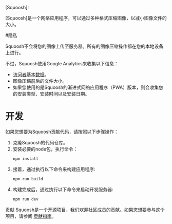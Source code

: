 [Squoosh]!

[Squoosh]是一个网络应用程序，可以通过多种格式压缩图像，以减小图像文件的大小。

#隐私

Squoosh不会将您的图像上传至服务器。所有的图像压缩操作都在您的本地设备上进行。

不过，Squoosh使用Google Analytics来收集以下信息：

- [访问者基本数据](https://support.google.com/analytics/answer/6004245?ref_topic=2919631)。
- 图像压缩前后的文件大小。
- 如果您使用的是Squoosh的渐进式网络应用程序（PWA）版本，则会收集您的安装类型、安装时间以及安装日期。

# 开发

如果您想要为Squoosh贡献代码，请按照以下步骤操作：

1. 克隆Squoosh的代码仓库。
2. 安装必要的node包，执行命令：
   ```sh
   npm install
   ```
3. 接着，通过执行以下命令来构建应用程序:
   ```sh
   npm run build
   ```
4. 构建完成后，通过执行以下命令来启动开发服务器:
   ```sh
   npm run dev
   ```




贡献
Squoosh是一个开源项目，我们欢迎社区成员的贡献。如果您想要参与这个项目，请参阅 [贡献指南](/CONTRIBUTING.md)。

[demo]: https://squoosh.app
